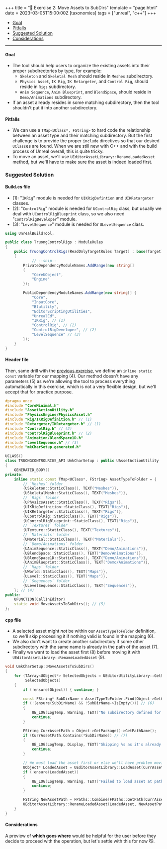 +++
title = "🔖 Exercise 2: Move Assets to SubDirs"
template = "page.html"
date = 2023-03-05T15:00:00Z
[taxonomies]
tags = ["unreal", "c++"]
+++

- [Goal](#goal)
- [Pitfalls](#Pitfalls)
- [Suggested Solution](#suggested-solution)
- [Considerations](#considerations)

<hr>

#### Goal

- The tool should help users to organize the existing assets into their proper subdirectories by type, for example:
  - `Skeleton` and `Skeletal Mesh` should reside in `Meshes` subdirectory.
  - `Physics Asset`, `IK Rig`, `IK Retargeter`, and `Control Rig`, should reside in `Rigs` subdirectory.
  - `Anim Sequence`, `Anim Blueprint`, and `BlendSpace`, should reside in `Demo/Animations` subdirectory.
- If an asset already resides in some matching subdirectory, then the tool shouldn't put it into another subdirectory.

#### Pitfalls

- We can use a `TMap<UClass*, FString>` to hard code the relationship between an asset type and their matching subdirectory. But the first challenge is to provide the proper `include` directives so that our desired `UClass`es are found. When we are still new with C++ and with the build process of Unreal overall, this is quite tricky.
- To move an asset, we'll use `UEditorAssetLibrary::RenameLoadedAsset` method, but we'll have to make sure the asset is indeed loaded first.

### Suggested Solution

#### Build.cs file

- (1): "`IKRig`" module is needed for `UIKRigDefintion` and `UIKRetargeter` classes.
- (2): "`ControlRig`" module is needed for `UControlRig` class, but usually we deal with `UControlRigBlueprint` class, so we also need "`ControlRigDeveloper`" module.
- (3): "`LevelSequence`" module is needed for `ULevelSequence` class.

```cs
using UnrealBuildTool;

public class TruongControlRigs : ModuleRules
{
	public TruongControlRigs(ReadOnlyTargetRules Target) : base(Target)
	{
            // --snip--
		PrivateDependencyModuleNames.AddRange(new string[]
		{
			"CoreUObject",
			"Engine"
		});

		PublicDependencyModuleNames.AddRange(new string[] {
			"Core",
			"InputCore",
			"Blutility",
			"EditorScriptingUtilities",
			"UnrealEd",
			"IKRig", // (1)
			"ControlRig", // (2)
			"ControlRigDeveloper", // (2)
			"LevelSequence" // (3)
		});
	}
}
```

#### Header file

Then, same drill with the [previous exercise](/ue_cpp/exercise-1/), we define an `inline static const` variable for our mapping (4). Our method doesn't have any parameters (5) as we're allowing the tool to process everything automatically in this exercise, which is not a very flexible design, but we'll accept that for practice purpose.

```cpp
#pragma once
#include "CoreMinimal.h"
#include "AssetActionUtility.h"
#include "PhysicsEngine/PhysicsAsset.h"
#include "Rig/IKRigDefinition.h" // (1)
#include "Retargeter/IKRetargeter.h" // (1)
#include "ControlRig.h" // (2)
#include "ControlRigBlueprint.h" // (2)
#include "Animation/BlendSpace1D.h"
#include "LevelSequence.h" // (3)
#include "mkCharSetup.generated.h"

UCLASS()
class TRUONGCONTROLRIGS_API UmkCharSetup : public UAssetActionUtility
{
	GENERATED_BODY()
private:
	inline static const TMap<UClass*, FString> AssetTypeToFolder = {
		// `Meshes` folder
		{USkeleton::StaticClass(), TEXT("Meshes")},
		{USkeletalMesh::StaticClass(), TEXT("Meshes")},
		// `Rigs` folder
		{UPhysicsAsset::StaticClass(), TEXT("Rigs")},
		{UIKRigDefinition::StaticClass(), TEXT("Rigs")},
		{UIKRetargeter::StaticClass(), TEXT("Rigs")},
		{UControlRig::StaticClass(), TEXT("Rigs")},
		{UControlRigBlueprint::StaticClass(), TEXT("Rigs")},
		// `Textures` folder
		{UTexture::StaticClass(), TEXT("Textures")},
		// `Materials` folder
		{UMaterial::StaticClass(), TEXT("Materials")},
		// `Demo/Animations` folder
		{UAnimSequence::StaticClass(), TEXT("Demo/Animations")},
		{UBlendSpace::StaticClass(), TEXT("Demo/Animations")},
		{UBlendSpace1D::StaticClass(), TEXT("Demo/Animations")},
		{UAnimBlueprint::StaticClass(), TEXT("Demo/Animations")},
		// `Maps` folder
		{UWorld::StaticClass(), TEXT("Maps")},
		{ULevel::StaticClass(), TEXT("Maps")},
		// `Sequences` folder
		{ULevelSequence::StaticClass(), TEXT("Sequences")},
	}; // (4)
public:
    UFUNCTION(CallInEditor)
	static void MoveAssetsToSubDirs(); // (5)
};
```

#### cpp file

- A selected asset might _not_ be within our `AssetTypeToFolder` definition, so we'll skip processing it if nothing valid is found in the mapping (6).
- We also don't want to create another subdirectory if some other subdirectory with the same name is already in the path of the asset (7).
- Finally we want to load the asset first (8) before moving it with `UEditorAssetLibrary::RenameLoadedAsset` (9).

```cpp
void UmkCharSetup::MoveAssetsToSubDirs()
{
	for (TArray<UObject*> SelectedObjects = UEditorUtilityLibrary::GetSelectedAssets(); const UObject* Object :
	     SelectedObjects)
	{
		if (!ensure(Object)) { continue; }

		const FString* SubDirName = AssetTypeToFolder.Find(Object->GetClass());
		if (!(ensure(SubDirName) && !SubDirName->IsEmpty())) // (6)
		{
			UE_LOG(LogTemp, Warning, TEXT("No subdirectory defined for class %s"), *Object->GetClass()->GetName());
			continue;
		}

		FString CurrAssetPath = Object->GetPackage()->GetPathName();
		if (CurrAssetPath.Contains(*SubDirName)) // (7)
		{
			UE_LOG(LogTemp, Display, TEXT("Skipping %s as it's already in a correct subdirectory"), *CurrAssetPath);
			continue;
		}

		// We must load the asset first or else we'll have problem moving it.
		UObject* LoadedAsset = UEditorAssetLibrary::LoadAsset(CurrAssetPath); // (8)
		if (!ensure(LoadedAsset))
		{
			UE_LOG(LogTemp, Warning, TEXT("Failed to load asset at path: %s"), *CurrAssetPath);
			continue;
		}

		FString NewAssetPath = FPaths::Combine(FPaths::GetPath(CurrAssetPath), *SubDirName, *Object->GetName());
		UEditorAssetLibrary::RenameLoadedAsset(LoadedAsset, NewAssetPath); // (9)
	}
}
```

#### Considerations

A preview of **which goes where** would be helpful for the user before they decide to proceed with the operation, but let's settle with this for now 😼.

